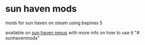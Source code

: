 # sun haven mods
mods for sun haven on steam using bepinex 5

available on [sun haven nexus](https://www.nexusmods.com/sunhaven) with more info on how to use it
"# sunhavenmods" 

